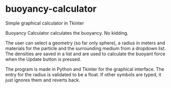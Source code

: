 # buoyancy-calculator
Simple graphical calculator in Tkinter

Buoyancy Calculator calculates the buoyancy. No kidding.

The user can select a geometry (so far only sphere), a radius in meters and materials for the particle and the surrounding medium from a dropdown list.
The densities are saved in a list and are used to calculate the buoyant force when the Update button is pressed.

The program is made in Python and Tkinter for the graphical interface. The entry for the radius is validated to be a float. If other symbols are typed, it just ignores them and reverts back.
